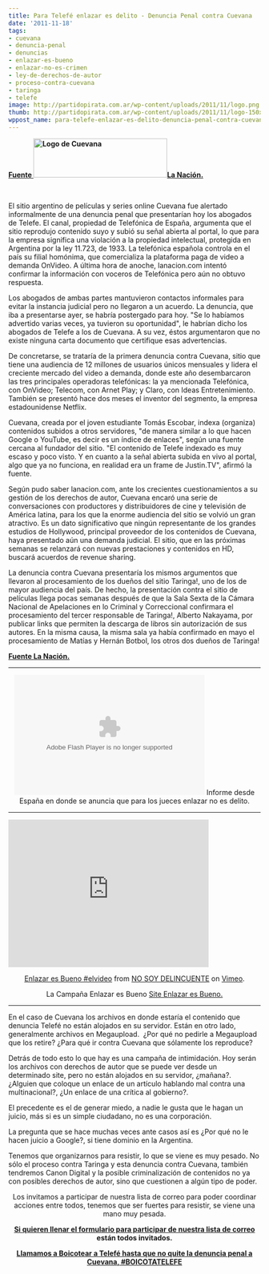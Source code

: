 ```yaml
---
title: Para Telefé enlazar es delito - Denuncia Penal contra Cuevana
date: '2011-11-18'
tags:
- cuevana
- denuncia-penal
- denuncias
- enlazar-es-bueno
- enlazar-no-es-crimen
- ley-de-derechos-de-autor
- proceso-contra-cuevana
- taringa
- telefe
image: http://partidopirata.com.ar/wp-content/uploads/2011/11/logo.png
thumb: http://partidopirata.com.ar/wp-content/uploads/2011/11/logo-150x78.png
wppost_name: para-telefe-enlazar-es-delito-denuncia-penal-contra-cuevana
---
```


<strong><a href="http://www.lanacion.com.ar/m2/1424305-presentarian-hoy-la-primera-denuncia-penal-contra-cuevana?utm_source=twitterfeed&amp;utm_medium=twitter" target="_blank">Fuente </a></strong><strong><a href="http://partidopirata.com.ar/wp-content/uploads/2011/11/logo.png"><img class="alignleft size-full wp-image-2318" title="Cuevana" src="http://partidopirata.com.ar/wp-content/uploads/2011/11/logo.png" alt="Logo de Cuevana" width="267" height="78" /></a></strong><strong><a href="http://www.lanacion.com.ar/m2/1424305-presentarian-hoy-la-primera-denuncia-penal-contra-cuevana?utm_source=twitterfeed&amp;utm_medium=twitter" target="_blank">L</a><a href="http://www.lanacion.com.ar/m2/1424305-presentarian-hoy-la-primera-denuncia-penal-contra-cuevana?utm_source=twitterfeed&amp;utm_medium=twitter" target="_blank">a Nación.</a></strong>

&nbsp;

El sitio argentino de películas y series online Cuevana fue alertado informalmente de una denuncia penal que presentarían hoy los abogados de Telefe. El canal, propiedad de Telefónica de España, argumenta que el sitio reprodujo contenido suyo y subió su señal abierta al portal, lo que para la empresa significa una violación a la propiedad intelectual, protegida en Argentina por la ley 11.723, de 1933. La telefónica española controla en el país su filial homónima, que comercializa la plataforma paga de video a demanda OnVideo. A última hora de anoche, lanacion.com intentó confirmar la información con voceros de Telefónica pero aún no obtuvo respuesta.

Los abogados de ambas partes mantuvieron contactos informales para evitar la instancia judicial pero no llegaron a un acuerdo. La denuncia, que iba a presentarse ayer, se habría postergado para hoy. "Se lo habíamos advertido varias veces, ya tuvieron su oportunidad", le habrían dicho los abogados de Telefe a los de Cuevana. A su vez, éstos argumentaron que no existe ninguna carta documento que certifique esas advertencias.

De concretarse, se trataría de la primera denuncia contra Cuevana, sitio que tiene una audiencia de 12 millones de usuarios únicos mensuales y lidera el creciente mercado del video a demanda, donde este año desembarcaron las tres principales operadoras telefónicas: la ya mencionada Telefónica, con OnVideo; Telecom, con Arnet Play; y Claro, con Ideas Entretenimiento. También se presentó hace dos meses el inventor del segmento, la empresa estadounidense Netflix.

Cuevana, creada por el joven estudiante Tomás Escobar, indexa (organiza) contenidos subidos a otros servidores, "de manera similar a lo que hacen Google o YouTube, es decir es un índice de enlaces", según una fuente cercana al fundador del sitio. "El contenido de Telefe indexado es muy escaso y poco visto. Y en cuanto a la señal abierta subida en vivo al portal, algo que ya no funciona, en realidad era un frame de Justin.TV", afirmó la fuente.

Según pudo saber lanacion.com, ante los crecientes cuestionamientos a su gestión de los derechos de autor, Cuevana encaró una serie de conversaciones con productores y distribuidores de cine y televisión de América latina, para los que la enorme audiencia del sitio se volvió un gran atractivo. Es un dato significativo que ningún representante de los grandes estudios de Hollywood, principal proveedor de los contenidos de Cuevana, haya presentado aún una demanda judicial. El sitio, que en las próximas semanas se relanzará con nuevas prestaciones y contenidos en HD, buscará acuerdos de revenue sharing.

La denuncia contra Cuevana presentaría los mismos argumentos que llevaron al procesamiento de los dueños del sitio Taringa!, uno de los de mayor audiencia del país. De hecho, la presentación contra el sitio de películas llega pocas semanas después de que la Sala Sexta de la Cámara Nacional de Apelaciones en lo Criminal y Correccional confirmara el procesamiento del tercer responsable de Taringa!, Alberto Nakayama, por publicar links que permiten la descarga de libros sin autorización de sus autores. En la misma causa, la misma sala ya había confirmado en mayo el procesamiento de Matías y Hernán Botbol, los otros dos dueños de Taringa!

<strong><a href="http://www.lanacion.com.ar/m2/1424305-presentarian-hoy-la-primera-denuncia-penal-contra-cuevana?utm_source=twitterfeed&amp;utm_medium=twitter" target="_blank">Fuente </a></strong><strong></strong><strong><a href="http://www.lanacion.com.ar/m2/1424305-presentarian-hoy-la-primera-denuncia-penal-contra-cuevana?utm_source=twitterfeed&amp;utm_medium=twitter" target="_blank">L</a><a href="http://www.lanacion.com.ar/m2/1424305-presentarian-hoy-la-primera-denuncia-penal-contra-cuevana?utm_source=twitterfeed&amp;utm_medium=twitter" target="_blank">a Nación.</a></strong>

<hr />

<center>
<object width="380" height="240" classid="clsid:d27cdb6e-ae6d-11cf-96b8-444553540000" codebase="http://download.macromedia.com/pub/shockwave/cabs/flash/swflash.cab#version=6,0,40,0"><param name="src" value="http://www.internautas.tv/ver3/player.swf" /><param name="allowscriptaccess" value="always" /><param name="allowfullscreen" value="true" /><param name="flashvars" value="file=http://www.internautas.tv/videos/flv/20080922_1.flv&amp;image=http://www.internautas.tv/imagenes/20080922_1g.jpg&amp;plugins=viral-1" /><embed width="380" height="240" type="application/x-shockwave-flash" src="http://www.internautas.tv/ver3/player.swf" allowscriptaccess="always" allowfullscreen="true" flashvars="file=http://www.internautas.tv/videos/flv/20080922_1.flv&amp;image=http://www.internautas.tv/imagenes/20080922_1g.jpg&amp;plugins=viral-1" /></object>
Informe desde España en donde se anuncia que para los jueces enlazar no es delito.</center>

<hr />

<iframe src="http://player.vimeo.com/video/27602183?title=0&amp;byline=0&amp;portrait=0" frameborder="0" width="400" height="295"></iframe>
<p style="text-align: center;"><a href="http://vimeo.com/27602183">Enlazar es Bueno #elvideo</a> from <a href="http://vimeo.com/user1428869">NO SOY DELINCUENTE</a> on <a href="http://vimeo.com">Vimeo</a>.</p>
<p style="text-align: center;">La Campaña Enlazar es Bueno
<a href="http://www.enlazaresbueno.cl/" target="_blank">Site Enlazar es Bueno.</a></p>


<hr />

En el caso de Cuevana los archivos en donde estaría el contenido que denuncia Telefé no están alojados en su servidor. Están en otro lado, generalmente archivos en Megaupload.  ¿Por qué no pedirle a Megaupload que los retire? ¿Para qué ir contra Cuevana que sólamente los reproduce?

Detrás de todo esto lo que hay es una campaña de intimidación. Hoy serán los archivos con derechos de autor que se puede ver desde un determinado site, pero no están alojados en su servidor, ¿mañana?. ¿Alguien que coloque un enlace de un artículo hablando mal contra una multinacional?, ¿Un enlace de una crítica al gobierno?.

El precedente es el de generar miedo, a nadie le gusta que le hagan un juicio, más si es un simple ciudadano, no es una corporación.

La pregunta que se hace muchas veces ante casos así es ¿Por qué no le hacen juicio a Google?, si tiene dominio en la Argentina.

Tenemos que organizarnos para resistir, lo que se viene es muy pesado. No sólo el proceso contra Taringa y esta denuncia contra Cuevana, también tendremos Canon Digital y la posible criminalización de contenidos no ya con posibles derechos de autor, sino que cuestionen a algún tipo de poder.
<p style="text-align: center;">Los invitamos a participar de nuestra lista de correo para poder coordinar acciones entre todos, tenemos que ser fuertes para resistir, se viene una mano muy pesada.</p>
<p style="text-align: center;"><strong> <a href="http://lists.partidopirata.com.ar/listinfo.cgi/general-partidopirata.com.ar" target="_blank">Si quieren llenar el formulario para participar de nuestra lista de correo</a> están todos invitados.</strong></p>
<p style="text-align: center;"><strong><a href="http://partidopirata.com.ar/2328/boicot-a-telefe-hasta-que-quite-su-denuncia-contra-cuevana">Llamamos a Boicotear a Telefé hasta que no quite la denuncia penal a Cuevana, #BOICOTATELEFE</a></strong></p>
